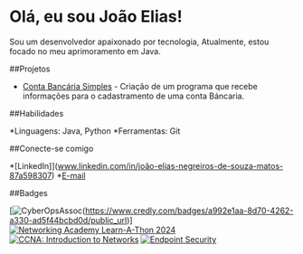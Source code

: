 # Olá, eu sou João Elias!
Sou um desenvolvedor apaixonado por tecnologia, Atualmente, estou focado no meu aprimoramento em Java.

##Projetos

* [Conta Bancária Simples](https://github.com/640Joao/java-basico.git) - Criação de um programa que recebe informações para o cadastramento de uma conta Báncaria.

##Habilidades

*Linguagens: Java, Python
*Ferramentas: Git

##Conecte-se comigo

*[LinkedIn]](www.linkedin.com/in/joão-elias-negreiros-de-souza-matos-87a598307)
*[E-mail](joanegreiros15@gmail.com)

##Badges

[![CyberOpsAssoc](https://github.com/user-attachments/assets/aa9a5190-386a-4ff7-9800-90f1c0bc91b3)(https://www.credly.com/badges/a992e1aa-8d70-4262-a330-ad5f44bcbd0d/public_url)]
[![Networking Academy Learn-A-Thon 2024](https://www.credly.com/badges/ccdbeb9e-6509-49bc-b9ad-e1fead2eb9c5/public_url)](https://www.credly.com/badges/ccdbeb9e-6509-49bc-b9ad-e1fead2eb9c5/public_url)
[![CCNA: Introduction to Networks](https://www.credly.com/badges/1001476e-2177-4021-b6ea-d3820858b3fc/public_url)](https://www.credly.com/badges/1001476e-2177-4021-b6ea-d3820858b3fc/public_url)
[![Endpoint Security](https://www.credly.com/badges/28d63bc6-a513-4534-978f-fe06f984547b/public_url)](https://www.credly.com/badges/28d63bc6-a513-4534-978f-fe06f984547b/public_url)
